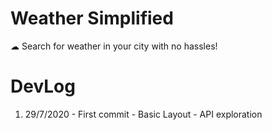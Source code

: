 # Weather Simplified
☁ Search for weather in your city with no hassles!


# DevLog
1. 29/7/2020 - First commit - Basic Layout - API exploration 
